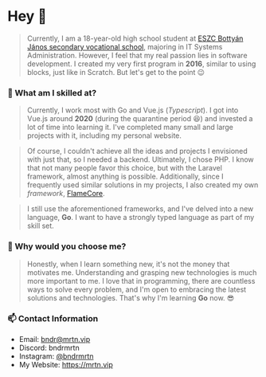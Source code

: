 # Hey 👋

> Currently, I am a 18-year-old high school student at [ESZC Bottyán János secondary vocational school](https://bottyan.eu), majoring in IT Systems Administration. However, I feel that my real passion lies in software development. I created my very first program in **2016**, similar to using blocks, just like in Scratch. But let's get to the point 😉

### 🚀 What am I skilled at?

> Currently, I work most with Go and Vue.js (*Typescript*). I got into Vue.js around **2020** (during the quarantine period 😆) and invested a lot of time into learning it. I've completed many small and large projects with it, including my personal website.

> Of course, I couldn't achieve all the ideas and projects I envisioned with just that, so I needed a backend. Ultimately, I chose PHP. I know that not many people favor this choice, but with the Laravel framework, almost anything is possible. Additionally, since I frequently used similar solutions in my projects, I also created my own *framework*, [FlameCore](https://flamephp.mrtn.vip).

> I still use the aforementioned frameworks, and I've delved into a new language, **Go**. I want to have a strongly typed language as part of my skill set.

### 🤔 Why would you choose me?

> Honestly, when I learn something new, it's not the money that motivates me. Understanding and grasping new technologies is much more important to me. I love that in programming, there are countless ways to solve every problem, and I'm open to embracing the latest solutions and technologies. That's why I'm learning **Go** now. 😎

### 📫 Contact Information
- Email: bndr@mrtn.vip
- Discord: bndrmrtn
- Instagram: [@bndrmrtn](https://instagram.com/bndrmrtn)
- My Website: https://mrtn.vip
